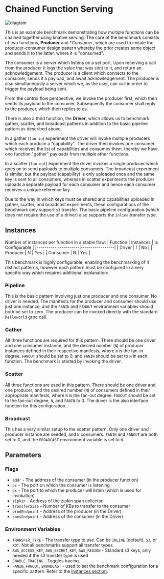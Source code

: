 # Chained Function Serving
![diagram](diagram.png)

This is an example benchmark demonstrating how multiple functions can be chained together
using knative serving. The core of the benchmark consists of two functions, **Producer** and 
**Consumer*, which are used to imitate the producer-consumer design pattern whereby the prior
creates some object and sends it to the latter, where it is "consumed".

The consumer is a server which listens on a set port. Upon receiving a call from the producer it
logs the value that was sent to it, and return an acknowledgement. The producer is a client which
connects to the consumer, sends it a payload, and await acknowledgement. The producer is also
simultaneously a server which we, as the user, can call in order to trigger the payload being sent.

From the control flow perspective, we invoke the producer first, which then sends its payload to
the consumer. Subsequently the consumer shall reply to the producer, which then replies to us.

There is also a third function, the **Driver**, which allows us to benchmark gather, scatter, and
broadcast patterns in addition to the basic pipeline pattern as described above.

In a gather (`fan-in`) experiment the driver will invoke multiple producers which each produce a 
"capability". The driver then invokes one consumer which receives the list of capabilities and 
consumes them, thereby we have one function "gather" payloads from multiple other functions.

In a scatter (`fan-out`) experiment the driver invokes a single producer which goes on to send
payloads to multiple consumers. The broadcast experiment is similar, but the payload (capability)
is only uploaded once and the same key is sent to all consumers, whereas in scatter experiments
the producer uploads a separate payload for each consumer and hence each consumer receives a unique
reference key. 

Due to the way in which keys must be shared and capabilities uploaded in gather, scatter, and
broadcast experiments, these configurations of the benchmark only support `s3` transfer. The
basic pipeline configuration (which does not require the use of a driver) also supports the
`inline` transfer type.

## Instances
Number of instances per function in a stable flow:
| Function | Instances | Is Configurable |
|----------|-----------|-----------------|
| Driver | 1 | No |
| Producer | N | Yes |
| Consumer | N | Yes |

This benchmark is highly configurable, enabling the benchmarking of 4 distinct patterns, however
each pattern must be configured in a very specific way which requires additional explanation:

### Pipeline

This is the basic pattern involving just one producer and one consumer. No driver is needed. The
manifests for the producer and consumer should use just one instance, and the `FANIN` and `FANOUT`
environment variables should both be set to zero. The producer can be invoked directly with the
standard `helloworld` grpc call.

### Gather

All three functions are required for this pattern. There should be one driver and one consumer
instance, and the desired number (`N`) of producer instances defined in their respective
manifests, where `N` is the fan-in degree. `FANOUT` should be set to 0, and `FANIN` should be set 
to `N` in each function. The benchmark is started by invoking the driver.

### Scatter

All three functions are used in this pattern. There should be one driver and one producer, and
the desired number (`N`) of consumers defined in their appropriate manifests, where `N` is the 
fan-out degree. `FANOUT` should be set to the fan-out degree, `N`, and `FANIN` to 0. The driver is
the also interface function for this configuration.

### Broadcast

This has a very similar setup to the scatter pattern. Only one driver and producer instance are
needed, and `N` consumers. `FANIN` and `FANOUT` are both set to 0, and the `BROADCAST` environment
variable is set to `N`.

## Parameters

### Flags

- `addr` - The address of the consumer (in the producer function)
- `pc` - The port on which the consumer is listening
- `ps` - The port to which the producer will listen (which is used for invokation)
- `zipkin` - Address of the zipkin span collector
- `transferSize` -  Number of KBs to transfer to the consumer
- `prodEndpoint` - Address of the producer (in the Driver)
- `consEndpoint` - Address of the consumer (in the Driver)

### Environment Variables

- `TRANSFER_TYPE` - The transfer type to use. Can be `INLINE` (default), `S3`, or `XDT`. Not
all benchmarks support all transfer types.
- `AWS_ACCESS_KEY`, `AWS_SECRET_KEY`, `AWS_REGION` - Standard s3 keys, only needed if the s3
transfer type is used
- `ENABLE_TRACING` - Toggles tracing.
- `FANIN`, `FANOUT`, `BROADCAST` - used to set the benchmark configuration for a specific pattern.
Refer to the [Instances section](#instances).